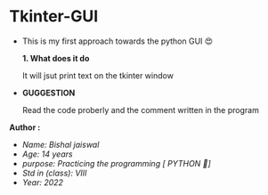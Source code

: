 # Tkinter-GUI

* This is my first approach towards the python GUI
 :heart_eyes:
<ul>
<b>1. What does it do</b>
</ul>
<ul>
It will jsut print text on the tkinter window
</ul>

* <b>GUGGESTION</b>
</ul>
<ul>
Read the code proberly and the comment written in the program
</ul>

<b> Author : </b>
<i>
* Name: Bishal jaiswal
* Age: 14 years
* purpose: Practicing the programming [ PYTHON 🐍]
* Std in (class): VIII
* Year: 2022
</i>

